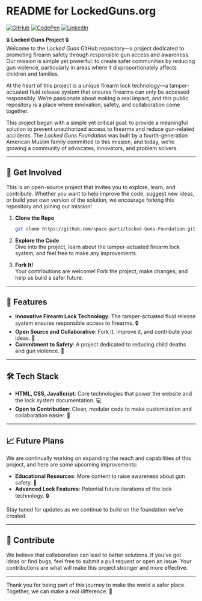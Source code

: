 # README for LockedGuns.org

[![GitHub](https://img.shields.io/badge/GitHub-181717?style=for-the-badge&logo=github&logoColor=white)](https://github.com/space-partz)
[![CodePen](https://img.shields.io/badge/CodePen-000000?style=for-the-badge&logo=codepen&logoColor=white)](https://codepen.io/space-partz)
[![LinkedIn](https://img.shields.io/badge/LinkedIn-0077B5?style=for-the-badge&logo=linkedin&logoColor=white)](https://www.linkedin.com/in/space-partz)

🔒 **Locked Guns Project** 🔒  
Welcome to the *Locked Guns* GitHub repository—a project dedicated to promoting firearm safety through responsible gun access and awareness. Our mission is simple yet powerful: to create safer communities by reducing gun violence, particularly in areas where it disproportionately affects children and families. 

At the heart of this project is a unique firearm lock technology—a tamper-actuated fluid release system that ensures firearms can only be accessed responsibly. We’re passionate about making a real impact, and this public repository is a place where innovation, safety, and collaboration come together.

This project began with a simple yet critical goal: to provide a meaningful solution to prevent unauthorized access to firearms and reduce gun-related accidents. The *Locked Guns Foundation* was built by a fourth-generation American Muslim family committed to this mission, and today, we’re growing a community of advocates, innovators, and problem solvers.

---

## 🌟 **Get Involved**

This is an open-source project that invites you to explore, learn, and contribute. Whether you want to help improve the code, suggest new ideas, or build your own version of the solution, we encourage forking this repository and joining our mission!

1. **Clone the Repo**  
   ```bash
   git clone https://github.com/space-partz/locked-Guns-Foundation.git
   ```

2. **Explore the Code**  
   Dive into the project, learn about the tamper-actuated firearm lock system, and feel free to make any improvements.

3. **Fork It!**  
   Your contributions are welcome! Fork the project, make changes, and help us build a safer future.

---

## 🔧 **Features**
- **Innovative Firearm Lock Technology**: The tamper-actuated fluid release system ensures responsible access to firearms. 🔒
- **Open Source and Collaborative**: Fork it, improve it, and contribute your ideas. 🚀
- **Commitment to Safety**: A project dedicated to reducing child deaths and gun violence. 🙌

---

## 🛠️ **Tech Stack**
- **HTML, CSS, JavaScript**: Core technologies that power the website and the lock system documentation. 💻
- **Open to Contribution**: Clean, modular code to make customization and collaboration easier. 🔧

---

## 📈 **Future Plans**
We are continually working on expanding the reach and capabilities of this project, and here are some upcoming improvements:
- **Educational Resources**: More content to raise awareness about gun safety. 🧠
- **Advanced Lock Features**: Potential future iterations of the lock technology. 🔒

Stay tuned for updates as we continue to build on the foundation we’ve created.

---

## 🤝 **Contribute**
We believe that collaboration can lead to better solutions. If you’ve got ideas or find bugs, feel free to submit a pull request or open an issue. Your contributions are what will make this project stronger and more effective.

---

Thank you for being part of this journey to make the world a safer place. Together, we can make a real difference. 💪

